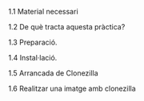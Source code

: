 


1.1 Material necessari

1.2 De què tracta aquesta pràctica?

1.3 Preparació.

1.4 Instal·lació. 

1.5 Arrancada de Clonezilla 

1.6 Realitzar una imatge amb clonezilla

